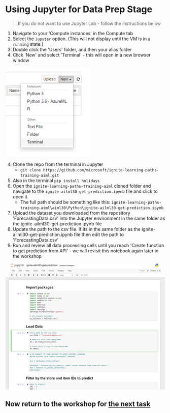 # Using Jupyter for Data Prep Stage

> If you do not want to use Jupyter Lab - follow the instructions below

1. Navigate to your 'Compute instances' in the Compute tab
2. Select the `Jupyter` option. (This will not display until the VM is in a `running` state.)
2. Double click the 'Users' folder, and then your alias folder
3. Click 'New' and select 'Terminal' - this will open in a new browser window

![Jupyter Lab terminal View](images/jupyter-terminal.PNG)

4. Clone the repo from the terminal in Jupyter
    * `git clone https://github.com/microsoft/ignite-learning-paths-training-aiml.git`
5. Also in the terminal `pip install holidays`
6. Open the `ignite-learning-paths-training-aiml` cloned folder and navigate to the `ignite-ailml30-get-prediction.ipynb` file and click to open it.
    * The full path should be something like this: `ignite-learning-paths-training-aiml\aiml30\Python\ignite-ailml30-get-prediction.ipynb`
7. Upload the dataset you downloaded from the repository 'ForecastingData.csv' into the Jupyter environment in the same folder as the ignite-ailml30-get-prediction.ipynb file
8. Update the path to the csv file. If its in the same folder as the ignite-ailml30-get-prediction.ipynb file then edit the path to 'ForecastingData.csv'
9. Run and review all data processing cells until you reach 'Create function to get prediction from API' - we will revisit this notebook again later in the workshop

![Python Notebook with Data Processing code](images/jupyter-ipynb.PNG)


## Now return to the workshop for [the next task](workshop-instructions.md#3-start-building-the--model)
